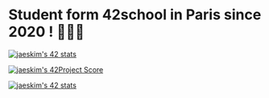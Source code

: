 # Student form 42school in Paris since 2020 ! 🏄🏻‍♀️

[![jaeskim's 42 stats](https://badge42.herokuapp.com/api/stats/jurichar?darkmode=true&privacyName=true&privacyEmail=true)](https://github.com/jurichar)

[![jaeskim's 42Project Score](https://badge42.herokuapp.com/api/project/jurichar/cub3d)](https://github.com/JaeSeoKim/badge42)

[![jaeskim's 42 stats](https://badge42.herokuapp.com/api/stats/jurichar?darkmode=true&cursus=C%20Piscine)](https://github.com/JaeSeoKim/badge42)
